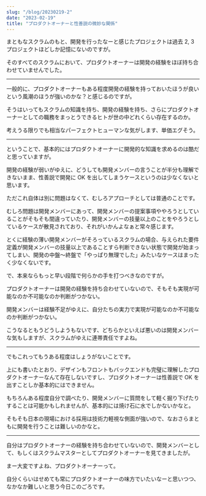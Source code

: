 ```yaml
---
slug: "/blog/20230219-2"
date: "2023-02-19"
title: "プロダクトオーナーと性善説の微妙な関係"
---
```


まともなスクラムのもと、開発を行ったなーと感じたプロジェクトは過去 2, 3 プロジェクトほどしか記憶にないのですが。

そのすべてのスクラムにおいて、プロダクトオーナーは開発の経験をほぼ持ち合わせていませんでした。

---

一般的に、プロダクトオーナーもある程度開発の経験を持っておいたほうが良いという風潮のほうが強いのかな？と感じるのですが。

そうはいってもスクラムの知識を持ち、開発の経験を持ち、さらにプロダクトオーナーとしての職務をまっとうできるヒトが世の中どれくらい存在するのか。

考えうる限りでも相当なパーフェクトヒューマンな気がします、単価エグそう。

---

ということで、基本的にはプロダクトオーナーに開発的な知識を求めるのは酷だと思っていますが。

開発の経験が弱いがゆえに、どうしても開発メンバーの言うことが半分も理解できないまま、性善説で開発に OK を出してしまうケースというのは少なくないと思います。

ただこれ自体は別に問題はなくて、むしろアプローチとしては普通のことです。

むしろ問題は開発メンバーにあって、開発メンバーの提案事項ややろうとしていることがそもそも間違っていたり、開発メンバーの技量以上のことをやろうとしているケースが散見されており、それがいかんよなぁと常々感じます。

とくに経験の薄い開発メンバーがそろっているスクラムの場合、与えられた要件定義が開発メンバーの技量以上であることすら判断できない状態で開発が始まってしまい、開発の中盤〜終盤で「やっぱり無理でした」みたいなケースはまったく少なくないです。

で、本来ならもっと早い段階で何らかの手を打つべきなのですが。

プロダクトオーナーは開発の経験を持ち合わせていないので、そもそも実現が可能なのか不可能なのか判断がつかない。

開発メンバーは経験不足がゆえに、自分たちの実力で実現が可能なのか不可能なのか判断がつかない。

こうなるともうどうしようもないです、どちらかといえば悪いのは開発メンバーな気もしますが、スクラムがゆえに連帯責任ですよね。

---

でもこれってもうある程度はしょうがないことです。

上にも書いたとおり、デザインもフロントもバックエンドも完璧に理解したプロダクトオーナーなんて存在しないですし、プロダクトオーナーは性善説で OK を出すことしか基本的にはできません。

もちろんある程度自分で調べたり、開発メンバーに質問をして軽く掘り下げたりすることは可能かもしれませんが、基本的には焼け石に水でしかないかなと。

そもそも日本の現場における採用は技術力軽視な側面が強いので、なおさらまともに開発を行うことは難しいのかなと。

---

自分はプロダクトオーナーの経験を持ち合わせていないので、開発メンバーとして、もしくはスクラムマスターとしてプロダクトオーナーを見てきましたが。

まー大変ですよね、プロダクトオーナーって。

自分くらいはせめても常にプロダクトオーナーの味方でいたいなーと思いつつ、なかなか難しいと思う今日このごろです。
